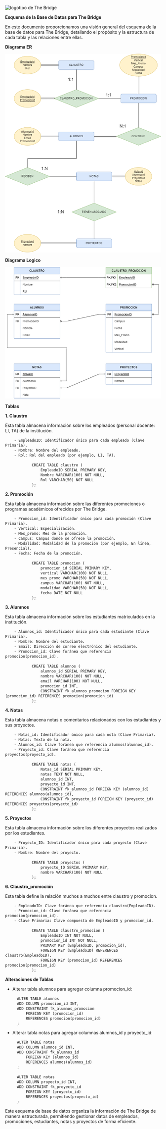 ![logotipo de The Bridge](https://user-images.githubusercontent.com/27650532/77754601-e8365180-702b-11ea-8bed-5bc14a43f869.png "logotipo de The Bridge")

**Esquema de la Base de Datos para The Bridge**

En este documento proporcionamos una visión general del esquema de la base de datos para The Bridge, detallando el propósito y la estructura de cada tabla y las relaciones entre ellas.

**Diagrama ER**

![Diagrama ER](https://github.com/steph-d989/ProyectoBBDD/blob/main/ER%20DIAGRAM%20PROYECTO%20BBDD.png)

**Diagrama Logico**

![Diagrama Logico](https://github.com/steph-d989/ProyectoBBDD/blob/main/MODELO%20LOGICO%20PROYECTO%20BBDD.png)

**Tablas**

**1. Claustro**
   
   Esta tabla almacena información sobre los empleados (personal docente: LI, TA) de la institución.

        - EmpleadoID: Identificador único para cada empleado (Clave Primaria).
        - Nombre: Nombre del empleado.
        - Rol: Rol del empleado (por ejemplo, LI, TA).

                CREATE TABLE claustro (
                    EmpleadoID SERIAL PRIMARY KEY,
                    Nombre VARCHAR(100) NOT NULL,
                    Rol VARCHAR(50) NOT NULL
                );

**2. Promoción**
   
   Esta tabla almacena información sobre las diferentes promociones o programas académicos ofrecidos por The Bridge.

        - Promocion_id: Identificador único para cada promoción (Clave Primaria).
        - Vertical: Especialización.
        - Mes_promo: Mes de la promoción.
        - Campus: Campus donde se ofrece la promoción.
        - Modalidad: Modalidad de la promoción (por ejemplo, En línea, Presencial).
        - Fecha: Fecha de la promoción.

                CREATE TABLE promocion (
                    promocion_id SERIAL PRIMARY KEY,
                    vertical VARCHAR(100) NOT NULL,
                    mes_promo VARCHAR(50) NOT NULL,
                    campus VARCHAR(100) NOT NULL,
                    modalidad VARCHAR(50) NOT NULL,
                    fecha DATE NOT NULL
                );
   
**3. Alumnos**
   
   Esta tabla almacena información sobre los estudiantes matriculados en la institución.

        - Alumnos_id: Identificador único para cada estudiante (Clave Primaria).
        - Nombre: Nombre del estudiante.
        - Email: Dirección de correo electrónico del estudiante.
        - Promocion_id: Clave foránea que referencia promocion(promocion_id).

                CREATE TABLE alumnos (
                    alumnos_id SERIAL PRIMARY KEY,
                    nombre VARCHAR(100) NOT NULL,
                    email VARCHAR(100) NOT NULL,
                    promocion_id INT,
                    CONSTRAINT fk_alumnos_promocion FOREIGN KEY (promocion_id) REFERENCES promocion(promocion_id)
                );
   
**4. Notas**
   
   Esta tabla almacena notas o comentarios relacionados con los estudiantes y sus proyectos.

        - Notas_id: Identificador único para cada nota (Clave Primaria).
        - Notas: Texto de la nota.
        - Alumnos_id: Clave foránea que referencia alumnos(alumnos_id).
        - Proyecto_id: Clave foránea que referencia proyectos(proyecto_id).

                CREATE TABLE notas (
                    Notas_id SERIAL PRIMARY KEY,
                    notas TEXT NOT NULL,
                    alumnos_id INT,
                    proyecto_id INT,
                    CONSTRAINT fk_alumnos_id FOREIGN KEY (alumnos_id) REFERENCES alumnos(alumnos_id),
                    CONSTRAINT fk_proyecto_id FOREIGN KEY (proyecto_id) REFERENCES proyectos(proyecto_id)
                );
   
**5. Proyectos**
   
   Esta tabla almacena información sobre los diferentes proyectos realizados por los estudiantes.

        - Proyecto_ID: Identificador único para cada proyecto (Clave Primaria).
        - Nombre: Nombre del proyecto.

                CREATE TABLE proyectos (
                    proyecto_ID SERIAL PRIMARY KEY,
                    nombre VARCHAR(100) NOT NULL
                );
   
**6. Claustro_promoción**
   
   Esta tabla define la relación muchos a muchos entre claustro y promocion.

        - EmpleadoID: Clave foránea que referencia claustro(EmpleadoID).
        - Promocion_id: Clave foránea que referencia promocion(promocion_id).
        - Clave Primaria: Clave compuesta de EmpleadoID y promocion_id.

                CREATE TABLE claustro_promocion (
                    EmpleadoID INT NOT NULL,
                    promocion_id INT NOT NULL,
                    PRIMARY KEY (EmpleadoID, promocion_id),
                    FOREIGN KEY (EmpleadoID) REFERENCES claustro(EmpleadoID),
                    FOREIGN KEY (promocion_id) REFERENCES promocion(promocion_id)
                );
   
**Alteraciones de Tablas**

- Alterar tabla alumnos para agregar columna promocion_id:

        ALTER TABLE alumnos
        ADD COLUMN promocion_id INT,
        ADD CONSTRAINT fk_alumnos_promocion
            FOREIGN KEY (promocion_id)
            REFERENCES promocion(promocion_id)
        ;
        
- Alterar tabla notas para agregar columnas alumnos_id y proyecto_id:

        ALTER TABLE notas
        ADD COLUMN alumnos_id INT,
        ADD CONSTRAINT fk_alumnos_id
            FOREIGN KEY (alumnos_id)
            REFERENCES alumnos(alumnos_id)
        ;

        ALTER TABLE notas
        ADD COLUMN proyecto_id INT,
        ADD CONSTRAINT fk_proyecto_id
            FOREIGN KEY (proyecto_id)
            REFERENCES proyectos(proyecto_id)
        ;
        
Este esquema de base de datos organiza la información de The Bridge de manera estructurada, permitiendo gestionar datos de empleados, promociones, estudiantes, notas y proyectos de forma eficiente.







